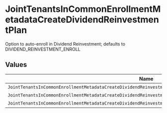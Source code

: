 # JointTenantsInCommonEnrollmentMetadataCreateDividendReinvestmentPlan

Option to auto-enroll in Dividend Reinvestment; defaults to DIVIDEND_REINVESTMENT_ENROLL


## Values

| Name                                                                                                            | Value                                                                                                           |
| --------------------------------------------------------------------------------------------------------------- | --------------------------------------------------------------------------------------------------------------- |
| `JointTenantsInCommonEnrollmentMetadataCreateDividendReinvestmentPlanAutoEnrollDividendReinvestmentUnspecified` | AUTO_ENROLL_DIVIDEND_REINVESTMENT_UNSPECIFIED                                                                   |
| `JointTenantsInCommonEnrollmentMetadataCreateDividendReinvestmentPlanDividendReinvestmentEnroll`                | DIVIDEND_REINVESTMENT_ENROLL                                                                                    |
| `JointTenantsInCommonEnrollmentMetadataCreateDividendReinvestmentPlanDividendReinvestmentDecline`               | DIVIDEND_REINVESTMENT_DECLINE                                                                                   |